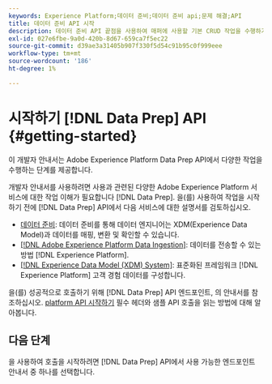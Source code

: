 ```yaml
---
keywords: Experience Platform;데이터 준비;데이터 준비 api;문제 해결;API
title: 데이터 준비 API 시작
description: 데이터 준비 API 끝점을 사용하여 매퍼에 사용할 기본 CRUD 작업을 수행하기 위해 알아야 하는 주요 개념 및 기본 기능에 대해 알아봅니다.
exl-id: 027e6fbe-9a0d-420b-8d67-659ca7f5ec22
source-git-commit: d39ae3a31405b907f330f5d54c91b95c0f999eee
workflow-type: tm+mt
source-wordcount: '186'
ht-degree: 1%

---
```


# 시작하기 [!DNL Data Prep] API {#getting-started}

이 개발자 안내서는 Adobe Experience Platform Data Prep API에서 다양한 작업을 수행하는 단계를 제공합니다.

개발자 안내서를 사용하려면 사용과 관련된 다양한 Adobe Experience Platform 서비스에 대한 작업 이해가 필요합니다 [!DNL Data Prep]. 을(를) 사용하여 작업을 시작하기 전에 [!DNL Data Prep] API에서 다음 서비스에 대한 설명서를 검토하십시오.

- [데이터 준비](../home.md): 데이터 준비를 통해 데이터 엔지니어는 XDM(Experience Data Model)과 데이터를 매핑, 변환 및 확인할 수 있습니다.
- [[!DNL Adobe Experience Platform Data Ingestion]](../../ingestion/home.md): 데이터를 전송할 수 있는 방법 [!DNL Experience Platform].
- [[!DNL Experience Data Model (XDM) System]](../../xdm/home.md): 표준화된 프레임워크 [!DNL Experience Platform] 고객 경험 데이터를 구성합니다.

을(를) 성공적으로 호출하기 위해 [!DNL Data Prep] API 엔드포인트, 의 안내서를 참조하십시오. [platform API 시작하기](../../landing/api-guide.md) 필수 헤더와 샘플 API 호출을 읽는 방법에 대해 알아봅니다.

## 다음 단계

을 사용하여 호출을 시작하려면 [!DNL Data Prep] API에서 사용 가능한 엔드포인트 안내서 중 하나를 선택합니다.
